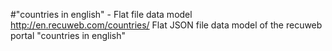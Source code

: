 #"countries in english" - Flat file data model
http://en.recuweb.com/countries/
Flat JSON file data model of the recuweb portal "countries in english"
